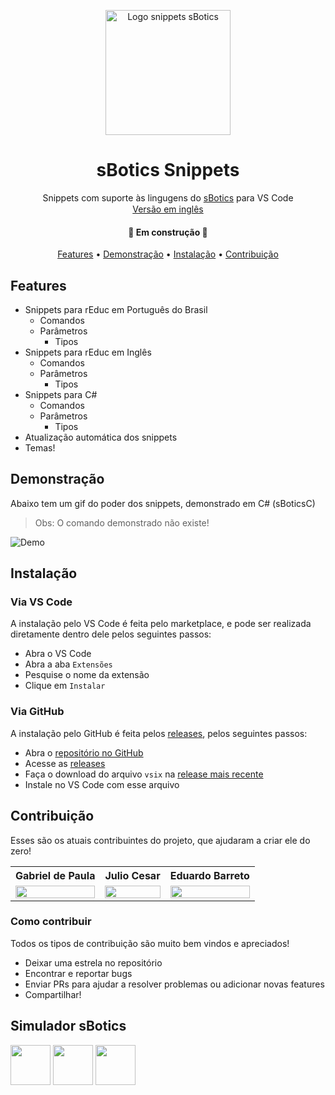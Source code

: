 <p align="center">
  <a href="https://marketplace.visualstudio.com/items?itemName=Gabrieldp-dev.sbotics-csharp-snippets">
    <img src="https://github.com/gabrieldp23/sBotics_Snippets_vscode/blob/main/assets/logo.png?raw=true" height="200" alt="Logo snippets sBotics" />
  </a>
</p>
<h1 align="center">sBotics Snippets</h1>

<p align="center">Snippets com suporte às lingugens do <a href="https://sbotics.weduc.natalnet.br">sBotics</a> para VS Code<br><a href="https://github.com/gabrieldp23/sBotics_Snippets_vscode/blob/main/README.md"><img height="15px" src="https://upload.wikimedia.org/wikipedia/commons/thumb/a/a4/Flag_of_the_United_States.svg/1920px-Flag_of_the_United_States.svg.png"/>Versão em inglês<img height="15px" src="https://upload.wikimedia.org/wikipedia/commons/thumb/a/a4/Flag_of_the_United_States.svg/1920px-Flag_of_the_United_States.svg.png"/></a></p>


<h4 align="center">🚧 Em construção 🚧</h4>

<p align="center">
 <a href="#features">Features</a> • 
 <a href="#demonstração">Demonstração</a> • 
 <a href="#instalação">Instalação</a> • 
 <a href="#contribuição">Contribuição</a>
</p>

## Features
  - Snippets para rEduc em Português do Brasil
    - Comandos
    - Parâmetros
      - Tipos
  - Snippets para rEduc em Inglês
    - Comandos
    - Parâmetros
      - Tipos
  - Snippets para C#
    - Comandos
    - Parâmetros
      - Tipos
  - Atualização automática dos snippets
  - Temas!

## Demonstração
Abaixo tem um gif do poder dos snippets, demonstrado em C# (sBoticsC)
> Obs: O comando demonstrado não existe!

![Demo](https://i.imgur.com/I0ltwwd.gif)

## Instalação
### Via VS Code
A instalação pelo VS Code é feita pelo marketplace, e pode ser realizada diretamente dentro dele pelos seguintes passos:
  - Abra o VS Code
  - Abra a aba `Extensões`
  - Pesquise o nome da extensão
  - Clique em `Instalar`

### Via GitHub
A instalação pelo GitHub é feita pelos [releases](https://github.com/gabrieldp23/sBotics_Snippets_vscode/releases), pelos seguintes passos:
  - Abra o [repositório no GitHub](https://github.com/gabrieldp23/sBotics_Snippets_vscode)
  - Acesse as [releases](https://github.com/gabrieldp23/sBotics_Snippets_vscode/releases)
  - Faça o download do arquivo `vsix` na [release mais recente](https://github.com/gabrieldp23/sBotics_Snippets_vscode/releases/latest)
  - Instale no VS Code com esse arquivo

## Contribuição
Esses são os atuais contribuintes do projeto, que ajudaram a criar ele do zero!

<div align=center>

  <table style="width:100%">
      <tr align=center>
          <th><strong>Gabriel de Paula</strong></th>
          <th><strong>Julio Cesar</strong></th>
          <th><strong>Eduardo Barreto</strong></th>
      </tr>
      <tr align=center>
          <td>
              <a href="https://github.com/gabrieldp23">
                  <img width="100%" src="https://avatars.githubusercontent.com/u/66735014?v=4">
              </a>
          </td>
          <td>
              <a href="https://github.com/jvneto">
                  <img width="100%" src="https://avatars.githubusercontent.com/u/60150667?v=4">
              </a>
          </td>
          <td>
              <a href="https://github.com/Eduardo-Barreto">
                  <img width="100%" src="https://avatars.githubusercontent.com/u/34964398?v=4">
              </a>
          </td>
      </tr>
  </table>

</div>

### Como contribuir
Todos os tipos de contribuição são muito bem vindos e apreciados!
  - Deixar uma estrela no repositório
  - Encontrar e reportar bugs
  - Enviar PRs para ajudar a resolver problemas ou adicionar novas features
  - Compartilhar!

## **Simulador sBotics**
<a href="https://www.instagram.com/simulador.sbotics/"><img height="64px" src="https://github.com/gabrieldp23/sBotics_Snippets_vscode/blob/main/assets/instagram.png?raw=true"/></a>
<a href="https://bit.ly/sboticsdiscord"><img height="64px" src="https://github.com/gabrieldp23/sBotics_Snippets_vscode/blob/main/assets/discord.png?raw=true"/></a>
<a href="https://sbotics.weduc.natalnet.br/"><img height="64px" src="https://avatars.githubusercontent.com/u/76214367?s=200&v=4"/></a>
